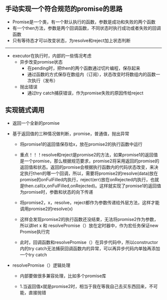 ## 手动实现一个符合规范的promise的思路
- Promise是一个类，有一个默认执行的函数，参数是成功和失败的两个函数
- 有一个then方法，参数是两个回调函数，不同状态时执行成功或者失败的回调函数
- 只有等待态才可以改变状态，为resolve和reject加上状态判断

-----------------

- executor在执行时，内部的一些情况考虑
    - 异步改变promise状态
        - 在pending时，把then的两个函数通过切片编程，保存起来
        - 通过函数的方式保存在数组内（订阅），状态改变时将数组内的函数一次执行（发布）
    - 抛出错误
        - 通过try catch捕获错误，作为promise失败的原因传给reject

## 实现链式调用
- 返回一个全新的promise
- 基于返回值的三种情况做判断，promise，普通值，抛出异常
    - 将promise1的返回值保存给x，放在promise2的执行函数中运行

    - 重点！！！resolve和reject是promise2的方法，如果promise1的返回值是一个promise，那么根据规范要求，promise2将采用返回的promise的返回值和状态。返回的promise会根据执行函数内的代码状态改变，来决定执行then的哪一个回调，所以，需要将promise2的resolve(data)放在promise的onFulFilled内执行，reject(err)放在onRejected内执行，也就是then.call(x,onFulFilled,onRejected)。这样就实现了promise1的返回值为promise时，参数和状态的向下传递

    - 将promise2，x，resolve，reject都作为参数传递给外层方法，这样才能调用promise2的resolve(x)

    - 这样会发现promise2的执行函数还没结束，无法将promise2作为参数，所以讲let x 和 resolvePromise（）放在定时器中，作为宏任务保证new Promise执行完

    - 此时，回调函数和resolvePromise（）在异步代码中，所以constructor内的try catch无法捕获回调函数内的异常，可以再异步代码内单独再添加一个try catch

- resolvePromise（）逻辑处理
    - 内部要做很多兼容处理，比如多个promise库

    - 1.当返回值x就是promise2时，相当于我在等我自己去买东西回来，不可能，直接抛错